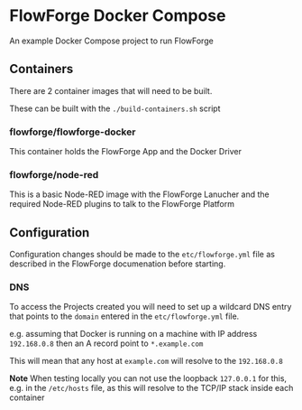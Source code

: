 # FlowForge Docker Compose

An example Docker Compose project to run FlowForge

## Containers

There are 2 container images that will need to be built.

These can be built with the `./build-containers.sh` script 


### flowforge/flowforge-docker

This container holds the FlowForge App and the Docker Driver

### flowforge/node-red

This is a basic Node-RED image with the FlowForge Lanucher and the required Node-RED plugins to talk to the FlowForge Platform

## Configuration

Configuration changes should be made to the `etc/flowforge.yml` file as described in the FlowForge documenation before starting.

### DNS

To access the Projects created you will need to set up a wildcard DNS entry that points to the `domain` entered in the `etc/flowforge.yml` file.

e.g. assuming that Docker is running on a machine with IP address `192.168.0.8` then an A record point to  `*.example.com`

This  will mean that any host at `example.com` will resolve to the `192.168.0.8`

**Note** When testing locally you can not use the loopback `127.0.0.1` for this, e.g. in the `/etc/hosts` file, as this will resolve to the TCP/IP stack inside each container